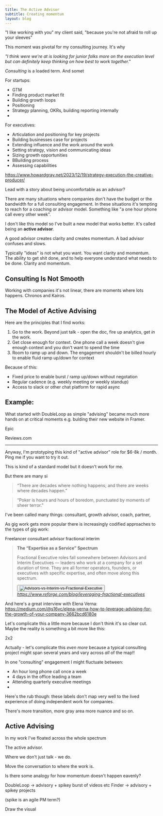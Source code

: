 ```yaml
---
title: The Active Advisor
subtitle: Creating momentum
layout: blog
---
```


"I like working with you" my client said, "because you're not afraid to roll up your sleeves"

This moment was pivotal for my consulting journey. It's why 


*"I think were we're at is looking for junior folks more on the execution level but can definitely keep thinking on how best to work together."*

*Consulting* is a loaded term. And somet




For startups:
* GTM
* Finding product market fit
* Building growth loops
* Positioning
* Strategy planning, OKRs, building reporting internally
* 

For executives:
* Articulation and positioning for key projects
* Building businesses case for projects
* Extending influence and the work around the work
* Setting strategy, vision and communicating ideas
* Sizing growth opportunities
* BBuilding process
* Assessing capabilities 

https://www.howardgray.net/2023/12/19/strategy-execution-the-creative-producer/

Lead with a story about being uncomfortable as an advisor?

There are many situations where companies don't have the budget or the bandwidth for a full consulting engagement. In these situations it's tempting to reach for a coaching or advisor model. Something like "a one hour phone call every other week".

I don't like this model so I've built a new model that works better. It's called being an **active advisor**.

A good advisor creates clarity and creates momentum.
A bad advisor confuses and slows.

Typically "ideas" is not what you want. You want clarity and momentum. The ability to get shit done, and to help everyone understand what needs to be done. Clarity and momentum.



## Consulting Is Not Smooth

Working with companies it's not linear, there are moments where lots happens. Chronos and Kairos.

## The Model of Active Advising

Here are the principles that I find works:

1. Go to the work. Beyond just talk - open the doc, fire up analytics, get *in* the work.
2. Get close enough for context. One phone call a week doesn't give enough context and you don't want to spend the time 
3. Room to ramp up and down. The engagement shouldn't be billed hourly to enable fluid ramp up/down for context

Because of this:

* Fixed price to enable burst / ramp up/down without negotation
* Regular cadence (e.g. weekly meeting or weekly standup)
* Access to slack or other chat platform for rapid async


## Example:

What started with DoubleLoop as simple "advising" became much more hands on at critical moments e.g. bulding their new website in Framer.

Epic

Reviews.com



----

Anyway, I'm prototyping this kind of "active advisor" role for $6-8k / month. Ping me if you want to try it out.





This is kind of a standard model but it doesn't work for me.

But there are many si



> “There are decades where nothing happens; and there are weeks where decades happen.”

> “Poker is hours and hours of boredom, punctuated by moments of sheer terror.”



I've been called many things: consultant, growth advisor, coach, partner, 

As gig work gets more popular there is increasingly codified approaches to the types of gig work:

Freelancer consultant advisor fractional interim

<blockquote class="quoteback" darkmode="" data-title="What%20is%20a%20Fractional%20Executive%3F%2020%2B%20Leaders%20Share%20Examples%2C%20Pitfalls%2C%20and%20Benefits%20of%20Hiring%20One%20%E2%80%94%20Reforge" data-author="" cite="https://www.reforge.com/blog/leveraging-fractional-executives">
<strong>The “Expertise as a Service” Spectrum</strong><p id="ec19cf9cbf05" class="m-0 p-0 text-rb-gray-400 mb-4 text-[14px] font-normal leading-[21px] sm:text-[16px] sm:leading-6">Fractional Executive roles fall somewhere between Advisors and Interim Executives — leaders who work at a company for a set duration of time. They are all former operators, founders, or executives with specific expertise, and often move along this spectrum.</p><picture><button class="block" tabindex="0"><img data-loaded="true" sizes="(min-width: 768px) 50vw, 100vw" decoding="async" alt="Advisors-vs-Interim-vs-Fractional-Executive" class="z-1 opacity-0 transition-opacity duration-400 ease-linear absolute left-1/2 top-1/2 block h-[calc(100%+1px)] w-[calc(100%+1px)] -translate-x-1/2 -translate-y-1/2 cursor-pointer opacity-100 object-cover" src="https://cdn.sanity.io/images/pghoxh0e/production/57b881b244a538d58f1b2d2a78a7749ab16202de-2500x1406.jpg?q=80&amp;fit=max&amp;auto=format" srcset="https://cdn.sanity.io/images/pghoxh0e/production/57b881b244a538d58f1b2d2a78a7749ab16202de-2500x1406.jpg?w=400&amp;h=225&amp;q=80&amp;fit=max&amp;auto=format 400w,https://cdn.sanity.io/images/pghoxh0e/production/57b881b244a538d58f1b2d2a78a7749ab16202de-2500x1406.jpg?rect=0,1,2500,1404&amp;w=600&amp;h=337&amp;q=80&amp;fit=max&amp;auto=format 600w,https://cdn.sanity.io/images/pghoxh0e/production/57b881b244a538d58f1b2d2a78a7749ab16202de-2500x1406.jpg?w=800&amp;h=450&amp;q=80&amp;fit=max&amp;auto=format 800w,https://cdn.sanity.io/images/pghoxh0e/production/57b881b244a538d58f1b2d2a78a7749ab16202de-2500x1406.jpg?rect=0,1,2500,1405&amp;w=1000&amp;h=562&amp;q=80&amp;fit=max&amp;auto=format 1000w,https://cdn.sanity.io/images/pghoxh0e/production/57b881b244a538d58f1b2d2a78a7749ab16202de-2500x1406.jpg?w=1200&amp;h=675&amp;q=80&amp;fit=max&amp;auto=format 1200w"></button></picture>
<footer> <cite><a href="https://www.reforge.com/blog/leveraging-fractional-executives">https://www.reforge.com/blog/leveraging-fractional-executives</a></cite></footer>
</blockquote>
<script note="" src="https://cdn.jsdelivr.net/gh/Blogger-Peer-Review/quotebacks@1/quoteback.js"></script>

And here's a great interview with Elena Verna: https://medium.com/@s16vc/elena-verna-how-to-leverage-advising-for-the-growth-of-your-company-3662bcd6180e

Let's complicate this a little more because I don't think it's so clear cut. Maybe the reality is something a bit more like this:

2x2

Actually - let's complicate this *even more* because a typical consulting project might span several years and vary across *all* of the map!!

In one "consulting" engagement I might fluctuate between:

- An hour long phone call once a week
- 4 days in the office leading a team
- Attending quarterly executive meetings
- 

Here's the rub though: these labels don't map very well to the lived experience of doing independent work for companies.

There's more transition, more gray area more nuance and so on.

## Active Advising

In my work I've floated across the whole spectrum 

The active advisor.

Where we don't just talk - we do.

Move the conversation to where the work is.

Is there some analogy for how momentum doesn't happen eavenly?

DoubleLoop -> advisory + spikey burst of videos etc
Finder -> advisory + spikey projects

(spike is an agile PM term?)

Draw the visual